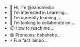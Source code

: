 - 👋 Hi, I’m @nandmedia
- 👀 I’m interested in Learning...
- 🌱 I’m currently learning ...
- 💞️ I’m looking to collaborate on ...
- 📫 How to reach me ...
- 😄 Pronouns: hehehehe...
- ⚡ Fun fact: binbo...

<!---
nandmedia/nandmedia is a ✨ special ✨ repository because its `README.md` (this file) appears on your GitHub profile.
You can click the Preview link to take a look at your changes.
--->
